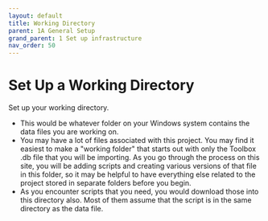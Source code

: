 ```yaml
---
layout: default
title: Working Directory
parent: 1A General Setup
grand_parent: 1 Set up infrastructure
nav_order: 50
---
```

# Set Up a Working Directory

Set up your working directory.
  - This would be whatever folder on your Windows system contains the data files you are working on.
  - You may have a lot of files associated with this project.  You may find it easiest to make a "working folder" that starts out with only the Toolbox .db file that you will be importing.  As you go through the process on this site, you will be adding scripts and creating various versions of that file in this folder, so it may be helpful to have everything else related to the project stored in separate folders before you begin.
  - As you encounter scripts that you need, you would download those into this directory also.  Most of them assume that the script is in the same directory as the data file.
